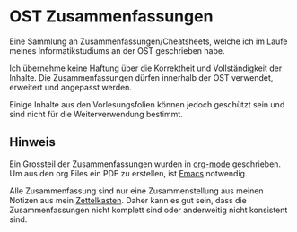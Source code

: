 # OST Zusammenfassungen

Eine Sammlung an Zusammenfassungen/Cheatsheets, welche ich im Laufe meines Informatikstudiums an der OST geschrieben habe.

Ich übernehme keine Haftung über die Korrektheit und Vollständigkeit der Inhalte.
Die Zusammenfassungen dürfen innerhalb der OST verwendet, erweitert und angepasst werden. 

Einige Inhalte aus den Vorlesungsfolien können jedoch geschützt sein und sind nicht für die Weiterverwendung bestimmt.

## Hinweis

Ein Grossteil der Zusammenfassungen wurden in [org-mode](https://orgmode.org/) geschrieben.
Um aus den org Files ein PDF zu erstellen, ist [Emacs](https://www.gnu.org/software/emacs/) notwendig.

Alle Zusammenfassung sind nur eine Zusammenstellung aus meinen Notizen aus mein [Zettelkasten](https://zettelkasten.de/introduction/).
Daher kann es gut sein, dass die Zusammenfassungen nicht komplett sind oder anderweitig nicht konsistent sind.
